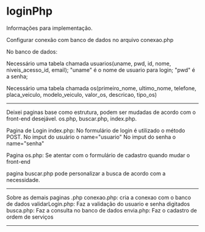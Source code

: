 # loginPhp

Informações para implementação.

Configurar conexão com banco de dados no arquivo conexao.php

No banco de dados:

  Necessário uma tabela chamada usuarios(uname, pwd, id, nome, niveis_acesso_id, email);
    "uname" é o nome de usuario para login; 
    "pwd" é a senha;
    
   Necessário uma tabela chamada os(primeiro_nome, ultimo_nome, telefone, placa_veiculo, modelo_veiculo, valor_os, descricao, tipo_os)
  
 _____________________________________________________________________________________________
 Deixei paginas base como estrutura, podem ser mudadas de acordo com o front-end desejável. os.php, buscar.php, index.php.

Pagina de Login index.php: 
  No formulário de login é utilizado o método POST. 
    No imput do usuário o name="usuario"
    No imput do senha o name="senha"
    
  Pagina os.php:
    Se atentar com o formulário de cadastro quando mudar o front-end
    
  pagina buscar.php
    pode personalizar a busca de acordo com a necessidade. 
    
 _____________________________________________________________________________________________

Sobre as demais paginas .php
conexao.php: cria a conexao com o banco de dados
validarLogin.php: Faz a validação do usuario e senha digitados
busca.php: Faz a consulta no banco de dados
envia.php: Faz o cadastro de ordem de serviços
  
 _____________________________________________________________________________________________

  
                  
                  
